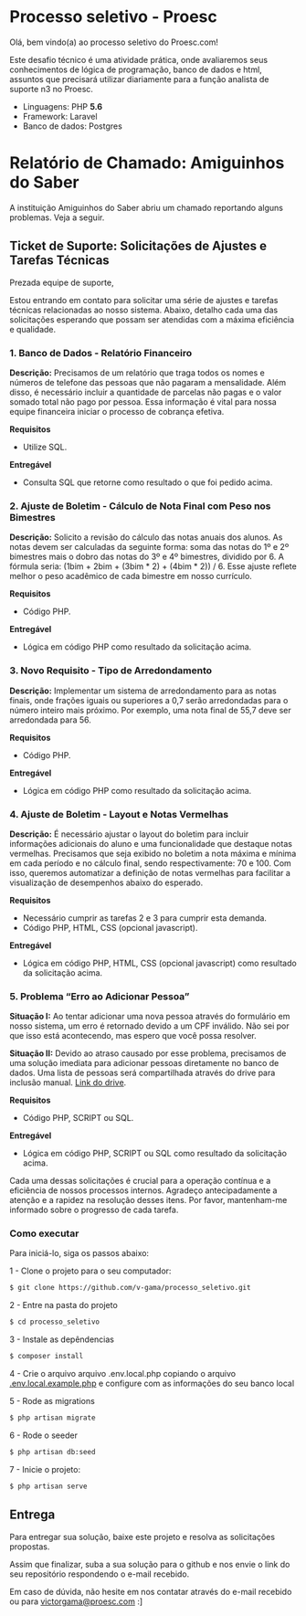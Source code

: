 # Processo seletivo - Proesc

Olá, bem vindo(a) ao processo seletivo do Proesc.com! 

Este desafio técnico é uma atividade prática, onde avaliaremos seus conhecimentos de lógica de programação, banco de dados e html, assuntos que precisará utilizar diariamente para a função analista de suporte n3 no Proesc.

- Linguagens: PHP **5.6**
- Framework: Laravel
- Banco de dados: Postgres

# Relatório de Chamado: Amiguinhos do Saber

A instituição Amiguinhos do Saber abriu um chamado reportando alguns problemas. Veja a seguir.

## Ticket de Suporte: Solicitações de Ajustes e Tarefas Técnicas

Prezada equipe de suporte,

Estou entrando em contato para solicitar uma série de ajustes e tarefas técnicas relacionadas ao nosso sistema. Abaixo, detalho cada uma das solicitações esperando que possam ser atendidas com a máxima eficiência e qualidade.

### 1. Banco de Dados - Relatório Financeiro

**Descrição:** Precisamos de um relatório que traga todos os nomes e números de telefone das pessoas que não pagaram a mensalidade. Além disso, é necessário incluir a quantidade de parcelas não pagas e o valor somado total não pago por pessoa. Essa informação é vital para nossa equipe financeira iniciar o processo de cobrança efetiva.

 **Requisitos**
- Utilize SQL.

**Entregável**
- Consulta SQL que retorne como resultado o que foi pedido acima.

### 2. Ajuste de Boletim - Cálculo de Nota Final com Peso nos Bimestres

**Descrição:** Solicito a revisão do cálculo das notas anuais dos alunos. As notas devem ser calculadas da seguinte forma: soma das notas do 1º e 2º bimestres mais o dobro das notas do 3º e 4º bimestres, dividido por 6. A fórmula seria: (1bim + 2bim + (3bim * 2) + (4bim * 2)) / 6. Esse ajuste reflete melhor o peso acadêmico de cada bimestre em nosso currículo.

 **Requisitos**
- Código PHP.

**Entregável**
- Lógica em código PHP como resultado da solicitação acima.

### 3. Novo Requisito - Tipo de Arredondamento

**Descrição:** Implementar um sistema de arredondamento para as notas finais, onde frações iguais ou superiores a 0,7 serão arredondadas para o número inteiro mais próximo. Por exemplo, uma nota final de 55,7 deve ser arredondada para 56.

 **Requisitos**
- Código PHP.

**Entregável**
- Lógica em código PHP como resultado da solicitação acima.

### 4. Ajuste de Boletim - Layout e Notas Vermelhas

**Descrição:** É necessário ajustar o layout do boletim para incluir informações adicionais do aluno e uma funcionalidade que destaque notas vermelhas. Precisamos que seja exibido no boletim a nota máxima e mínima em cada período e no cálculo final, sendo respectivamente: 70 e 100. Com isso, queremos automatizar a definição de notas vermelhas para facilitar a visualização de desempenhos abaixo do esperado.

 **Requisitos**
- Necessário cumprir as tarefas 2 e 3 para cumprir esta demanda.
- Código PHP, HTML, CSS (opcional javascript).

**Entregável**
- Lógica em código PHP, HTML, CSS (opcional javascript) como resultado da solicitação acima.

### 5. Problema “Erro ao Adicionar Pessoa”

**Situação I:** Ao tentar adicionar uma nova pessoa através do formulário em nosso sistema, um erro é retornado devido a um CPF inválido. Não sei por que isso está acontecendo, mas espero que você possa resolver.

**Situação II:** Devido ao atraso causado por esse problema, precisamos de uma solução imediata para adicionar pessoas diretamente no banco de dados. Uma lista de pessoas será compartilhada através do drive para inclusão manual. [Link do drive](https://docs.google.com/spreadsheets/d/1MB8xHwLek8PLgcOfBiyxWhk6ZplomVrSXtdtvEZjiXY/edit?usp=sharing).

 **Requisitos**
- Código PHP, SCRIPT ou SQL.

**Entregável**
- Lógica em código PHP, SCRIPT ou SQL como resultado da solicitação acima.

Cada uma dessas solicitações é crucial para a operação contínua e a eficiência de nossos processos internos. Agradeço antecipadamente a atenção e a rapidez na resolução desses itens. Por favor, mantenham-me informado sobre o progresso de cada tarefa.

### Como executar 

Para iniciá-lo, siga os passos abaixo:

1 -  Clone o projeto para o seu computador:
```bash
$ git clone https://github.com/v-gama/processo_seletivo.git
```

2 - Entre na pasta do projeto
```bash
$ cd processo_seletivo
```
3 - Instale as depêndencias

```bash
$ composer install
```

4 - Crie o arquivo arquivo .env.local.php copiando o arquivo [.env.local.example.php](.env.local.example.php) e configure com as informações do seu banco local

5 - Rode as migrations
```bash
$ php artisan migrate
```
6 - Rode o seeder
```bash
$ php artisan db:seed
```
7 - Inicie o projeto:
```bash
$ php artisan serve
```


## Entrega
Para entregar sua solução, baixe este projeto e resolva as solicitações propostas.

Assim que finalizar, suba a sua solução para o github e nos envie o link do seu repositório respondendo o e-mail recebido.

Em caso de dúvida, não hesite em nos contatar através do e-mail recebido ou para victorgama@proesc.com :]
